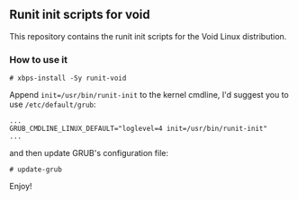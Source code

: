 ## Runit init scripts for void

This repository contains the runit init scripts for the Void Linux distribution.

### How to use it

    # xbps-install -Sy runit-void
    
Append `init=/usr/bin/runit-init` to the kernel cmdline, I'd suggest you to use `/etc/default/grub`:

    ...
    GRUB_CMDLINE_LINUX_DEFAULT="loglevel=4 init=/usr/bin/runit-init"
    ...
    
and then update GRUB's configuration file:

    # update-grub
    
Enjoy!
  
